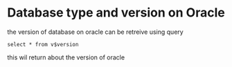 # Database type and version on Oracle

the version of database on oracle can be retreive using query

```
select * from v$version
```
this wil return about the version of oracle


